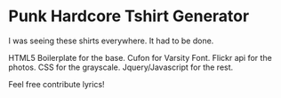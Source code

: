 <h1>Punk Hardcore Tshirt Generator</h1>

I was seeing these shirts everywhere. It had to be done. 

HTML5 Boilerplate for the base.
Cufon for Varsity Font. 
Flickr api for the photos. 
CSS for the grayscale. 
Jquery/Javascript for the rest.

Feel free contribute lyrics! 
